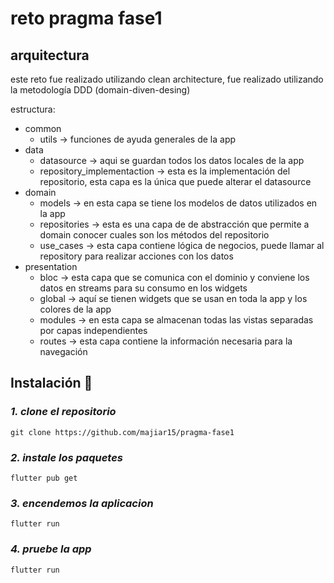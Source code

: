 # reto pragma fase1

## arquitectura

este reto fue realizado utilizando clean architecture, fue realizado utilizando la metodología DDD (domain-diven-desing)

estructura:
- common
    - utils -> funciones de ayuda generales de la app
- data
    - datasource -> aqui se guardan todos los datos locales de la app
    - repository_implementaction -> esta es la implementación del repositorio, esta capa es la única que puede alterar el datasource
- domain
    - models -> en esta capa se tiene los modelos de datos utilizados en la app
    - repositories -> esta es una capa de de abstracción que permite a domain conocer cuales son los métodos del repositorio
    - use_cases -> esta capa contiene lógica de negocios, puede llamar al repository para realizar acciones con los datos
- presentation
    - bloc -> esta capa que se comunica con el dominio y conviene los datos en streams para su consumo en los widgets
    - global -> aquí se tienen widgets que se usan en toda la app y los colores de la app
    - modules -> en esta capa se almacenan todas las vistas separadas por capas independientes
    - routes -> esta capa contiene la información necesaria para la navegación

## Instalación 🔧

### _1. clone el repositorio_

```
git clone https://github.com/majiar15/pragma-fase1
```

### _2. instale los paquetes_

```
flutter pub get
```

### _3. encendemos la aplicacion_

```
flutter run
```

### _4. pruebe la app_

```
flutter run
```

